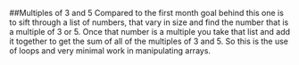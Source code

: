 ##Multiples of 3 and 5
Compared to the first month goal behind this one is to sift through a list of numbers, that vary in size and find
the number that is a multiple of 3 or 5.  Once that number is a multiple you take that list and add it together to get the sum of all of the multiples of 3 and 5.  So this is the use of loops and very minimal work in manipulating arrays.
